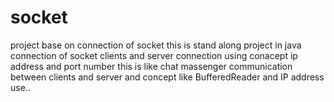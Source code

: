 # socket
project base on connection of socket
this is stand along project in java connection of socket
clients and server connection using conacept ip address
and  port number this is like chat massenger  communication between clients and server
and concept like BufferedReader and IP address use..
